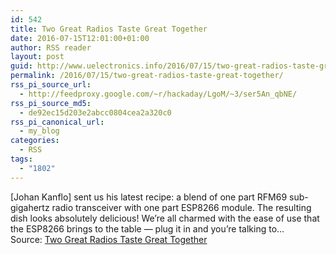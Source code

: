 ```yaml
---
id: 542
title: Two Great Radios Taste Great Together
date: 2016-07-15T12:01:00+01:00
author: RSS reader
layout: post
guid: http://www.uelectronics.info/2016/07/15/two-great-radios-taste-great-together/
permalink: /2016/07/15/two-great-radios-taste-great-together/
rss_pi_source_url:
  - http://feedproxy.google.com/~r/hackaday/LgoM/~3/ser5An_qbNE/
rss_pi_source_md5:
  - de92ec15d203e2abcc0804cea2a320c0
rss_pi_canonical_url:
  - my_blog
categories:
  - RSS
tags:
  - "1802"
---
```

[Johan Kanflo] sent us his latest recipe: a blend of one part RFM69 sub-gigahertz radio transceiver with one part ESP8266 module. The resulting dish looks absolutely delicious! We’re all charmed with the ease of use that the ESP8266 brings to the table — plug it in and you’re talking to…&#013;  
Source: <a href="http://feedproxy.google.com/~r/hackaday/LgoM/~3/ser5An_qbNE/" target="_blank">Two Great Radios Taste Great Together</a>